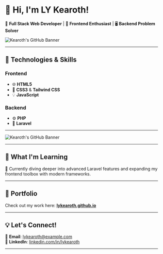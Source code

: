 # 👋 Hi, I'm LY Kearoth!  

🌟 **Full Stack Web Developer** | 🎨 **Frontend Enthusiast** | 🖥️ **Backend Problem Solver**  

![Kearoth's GitHub Banner](https://via.placeholder.com/1000x300.png?text=Welcome+to+My+GitHub+Profile)  

---

## 🔧 Technologies & Skills  

### **Frontend**  
- 🌐 **HTML5**  
- 🎨 **CSS3** & **Tailwind CSS**  
- 💡 **JavaScript**  

### **Backend**  
- ⚙️ **PHP**
- 🌟 **Laravel**  

---
![Kearoth's GitHub Banner](https://media.giphy.com/media/y0XAoHQPmv4CQ/giphy.gif?cid=ecf05e47e8voguuoiozv6vrd0lgk22v2mnplsu8lihqsrjqr&ep=v1_gifs_search&rid=giphy.gif&ct=g)  
<!-- 
## 🛠️ Projects & Contributions  
🌐 Explore my projects, where I craft dynamic, responsive, and scalable web applications:  
- 🔗 **[Project 1](#)**: A stunning e-commerce platform with a sleek UI.  
- 🔗 **[Project 2](#)**: A custom CMS built with Laravel.  
- 🔗 **[Project 3](#)**: Interactive dashboards and analytics tools.  
-->
---

## 🌱 What I'm Learning  
🚀 Currently diving deeper into advanced Laravel features and expanding my frontend toolbox with modern frameworks.

---

## 🌟 Portfolio  
Check out my work here: [**lykearoth.github.io**](https://lykearoth.github.io)  

---

## 💡 Let's Connect!  
💌 **Email**: [lykearoth@example.com](mailto:lykearoth@example.com)  
💬 **LinkedIn**: [linkedin.com/in/lykearoth](https://www.linkedin.com/in/kearorh-ly/)  

---
